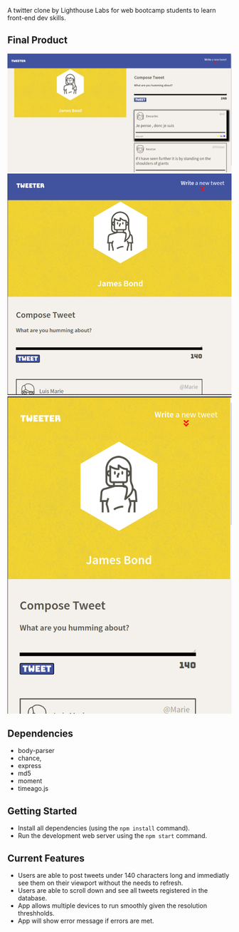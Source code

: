 A twitter clone by Lighthouse Labs for web bootcamp students to learn front-end dev skills.

## Final Product

!["Screenshot of desktop view"](https://github.com/Grigor-ship-it/Tweeter/blob/master/imgs/Screenshot%20from%202021-04-22%2019-33-46.png?raw=true)
!["Screenshot of tablet view"](https://github.com/Grigor-ship-it/Tweeter/blob/master/imgs/tablet.png?raw=true)
!["Screenshot of mobile view"](https://github.com/Grigor-ship-it/Tweeter/blob/master/imgs/mobile.png?raw=true)


## Dependencies

  - body-parser
  - chance,
  - express
  - md5
  - moment
  - timeago.js

## Getting Started

- Install all dependencies (using the `npm install` command).
- Run the development web server using the `npm start` command.

## Current Features

- Users are able to post tweets under 140 characters long and immediatly see them on their viewport without the needs to refresh.
- Users are able to scroll down and see all tweets registered in the database.
- App allows multiple devices to run smoothly given the resolution threshholds.
- App will show error message if errors are met.


